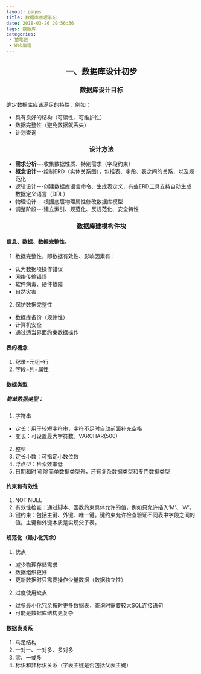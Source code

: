 ```yaml
---
layout: pages
title: 数据库原理笔记
date: 2018-03-26 20:56:36
tags: 数据库
categories:
 - 猿笔记
 - Web后端
---
```


## <center>一、数据库设计初步</center>
### <center>数据库设计目标
确定数据库应该满足的特性，例如：
+ 具有良好的结构（可读性、可维护性）
+ 数据完整性（避免数据就丢失）
+ 计划查询

### <center>设计方法
+ **需求分析**---收集数据性质、特别需求（字段约束）
+ **概念设计**---绘制ERD（实体关系图），包括表、字段、表之间的关系，以及规范化
+ 逻辑设计---创建数据库语言命令、生成表定义，有些ERD工具支持自动生成数据定义语言（DDL）
+ 物理设计---根据底层物理属性修改数据库模型
+ 调整阶段---建立索引、规范化、反规范化、安全特性

###  <center>数据库建模构件块
#### 信息、数据、数据完整性。
1. 数据完整性，即数据有效性、影响因素有：
  + 认为数据项操作错误
  + 网络传输错误
  + 软件病毒、硬件故障
  + 自然灾害
2. 保护数据完整性
  + 数据库备份（规律性）
  + 计算机安全
  + 通过适当界面约束数据操作

#### 表的概念
1. 纪录=元组=行
1. 字段=列=属性

#### 数据类型
##### 简单数据类型：
1. 字符串
  + 定长：用于较短字符串，字符不足时自动前面补充空格
  + 变长：可设置最大字符数。VARCHAR(500)
2. 整型
3. 定长小数：可指定小数位数
4. 浮点型：检索效率低
5. 日期和时间
除简单数据类型外，还有复杂数据类型和专门数据类型

#### 约束和有效性
1. NOT NULL
1. 有效性检查：通过脚本、函数约束具体允许的值，例如只允许插入‘M’、‘W’。
1. 键约束：包括主键、外键、唯一键。键约束允许检查验证不同表中字段之间的值。主键和外键本质是实现父子表。

#### 规范化（最小化冗余）
1. 优点
  + 减少物理存储需求
  + 数据组织更好
  + 更新数据时只需要操作少量数据（数据独立性）
2. 过度使用缺点
  + 过多最小化冗余按时更多数据表，查询时需要较大SQL连接语句
  + 可能是数据库结构更复杂

#### 数据表关系
1. 鸟足结构
1. 一对一、一对多、多对多
1. 零、一或多
1. 标识和非标识关系（字表主键是否包括父表主键）
